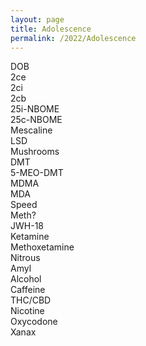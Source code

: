 ```yaml
---
layout: page
title: Adolescence
permalink: /2022/Adolescence
---
```


DOB \
2ce \
2ci \
2cb \
25i-NBOME \
25c-NBOME \
Mescaline \
LSD \
Mushrooms \
DMT \
5-MEO-DMT \
MDMA \
MDA \
Speed \
Meth? \
JWH-18  \
Ketamine \
Methoxetamine \
Nitrous \
Amyl \
Alcohol \
Caffeine \
THC/CBD \
Nicotine \
Oxycodone \
Xanax